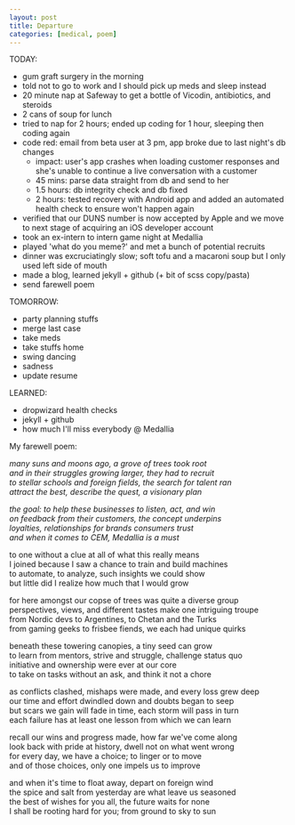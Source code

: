 ```yaml
---
layout: post
title: Departure
categories: [medical, poem]
---
```


TODAY:
* gum graft surgery in the morning
* told not to go to work and I should pick up meds and sleep instead
* 20 minute nap at Safeway to get a bottle of Vicodin, antibiotics, and steroids
* 2 cans of soup for lunch
* tried to nap for 2 hours; ended up coding for 1 hour, sleeping then coding again
* code red: email from beta user at 3 pm, app broke due to last night's db changes
  * impact: user's app crashes when loading customer responses and she's unable to continue a live conversation with a customer
  * 45 mins: parse data straight from db and send to her
  * 1.5 hours: db integrity check and db fixed
  * 2 hours: tested recovery with Android app and added an automated health check to ensure won't happen again
* verified that our DUNS number is now accepted by Apple and we move to next stage of acquiring an iOS developer account
* took an ex-intern to intern game night at Medallia
* played 'what do you meme?' and met a bunch of potential recruits
* dinner was excruciatingly slow; soft tofu and a macaroni soup but I only used left side of mouth
* made a blog, learned jekyll + github (+ bit of scss copy/pasta)
* send farewell poem

TOMORROW:
* party planning stuffs
* merge last case
* take meds
* take stuffs home
* swing dancing
* sadness
* update resume

LEARNED:
* dropwizard health checks
* jekyll + github
* how much I'll miss everybody @ Medallia

My farewell poem:

*many suns and moons ago, a grove of trees took root<br>
and in their struggles growing larger, they had to recruit<br>
to stellar schools and foreign fields, the search for talent ran<br>
attract the best, describe the quest, a visionary plan*

*the goal: to help these businesses to listen, act, and win<br>
on feedback from their customers, the concept underpins<br>
loyalties, relationships for brands consumers trust<br>
and when it comes to CEM, Medallia is a must*

to one without a clue at all of what this really means<br>
I joined because I saw a chance to train and build machines<br>
to automate, to analyze, such insights we could show<br>
but little did I realize how much that I would grow

for here amongst our copse of trees was quite a diverse group<br>
perspectives, views, and different tastes make one intriguing troupe<br>
from Nordic devs to Argentines, to Chetan and the Turks<br>
from gaming geeks to frisbee fiends, we each had unique quirks

beneath these towering canopies, a tiny seed can grow<br>
to learn from mentors, strive and struggle, challenge status quo<br>
initiative and ownership were ever at our core<br>
to take on tasks without an ask, and think it not a chore

as conflicts clashed, mishaps were made, and every loss grew deep<br>
our time and effort dwindled down and doubts began to seep<br>
but scars we gain will fade in time, each storm will pass in turn<br>
each failure has at least one lesson from which we can learn

recall our wins and progress made, how far we've come along<br>
look back with pride at history, dwell not on what went wrong<br>
for every day, we have a choice; to linger or to move<br>
and of those choices, only one impels us to improve

and when it's time to float away, depart on foreign wind<br>
the spice and salt from yesterday are what leave us seasoned<br>
the best of wishes for you all, the future waits for none<br>
I shall be rooting hard for you; from ground to sky to sun
